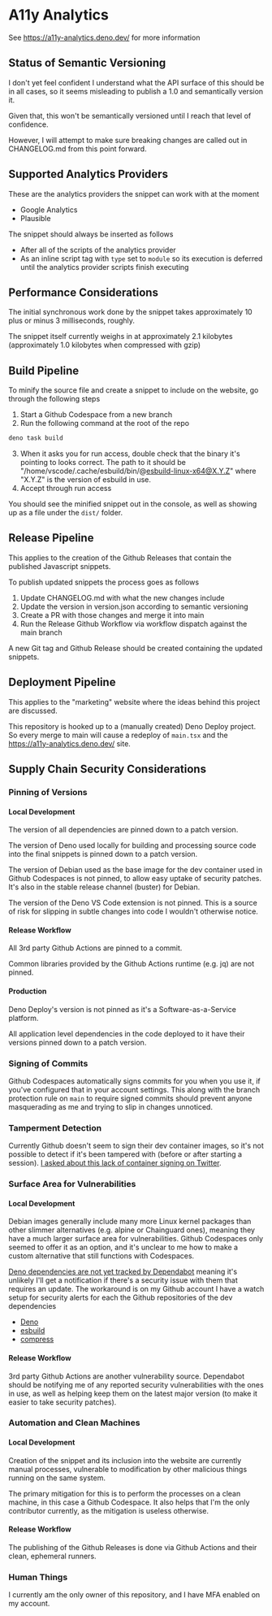 # A11y Analytics

See https://a11y-analytics.deno.dev/ for more information

## Status of Semantic Versioning

I don't yet feel confident I understand what the API surface of this should be in all cases, so it seems misleading to publish a 1.0 and semantically version it.

Given that, this won't be semantically versioned until I reach that level of confidence.

However, I will attempt to make sure breaking changes are called out in CHANGELOG.md from this point forward.

## Supported Analytics Providers

These are the analytics providers the snippet can work with at the moment

- Google Analytics
- Plausible

The snippet should always be inserted as follows

- After all of the scripts of the analytics provider
- As an inline script tag with `type` set to `module` so its execution is
  deferred until the analytics provider scripts finish executing

## Performance Considerations

The initial synchronous work done by the snippet takes approximately 10 plus or
minus 3 milliseconds, roughly.

The snippet itself currently weighs in at approximately 2.1 kilobytes
(approximately 1.0 kilobytes when compressed with gzip)

## Build Pipeline

To minify the source file and create a snippet to include on the website, go
through the following steps

1. Start a Github Codespace from a new branch
2. Run the following command at the root of the repo

```bash
deno task build
```

3. When it asks you for run access, double check that the binary it's pointing
   to looks correct. The path to it should be
   "/home/vscode/.cache/esbuild/bin/@esbuild-linux-x64@X.Y.Z" where "X.Y.Z" is
   the version of esbuild in use.
4. Accept through run access

You should see the minified snippet out in the console, as well as showing up as
a file under the `dist/` folder.

## Release Pipeline

This applies to the creation of the Github Releases that contain the published
Javascript snippets.

To publish updated snippets the process goes as follows

1. Update CHANGELOG.md with what the new changes include
2. Update the version in version.json according to semantic versioning
3. Create a PR with those changes and merge it into main
4. Run the Release Github Workflow via workflow dispatch against the main branch

A new Git tag and Github Release should be created containing the updated
snippets.

## Deployment Pipeline

This applies to the "marketing" website where the ideas behind this project are
discussed.

This repository is hooked up to a (manually created) Deno Deploy project. So
every merge to main will cause a redeploy of `main.tsx` and the
https://a11y-analytics.deno.dev/ site.

## Supply Chain Security Considerations

### Pinning of Versions

#### Local Development

The version of all dependencies are pinned down to a patch version.

The version of Deno used locally for building and processing source code into
the final snippets is pinned down to a patch version.

The version of Debian used as the base image for the dev container used in
Github Codespaces is not pinned, to allow easy uptake of security patches. It's
also in the stable release channel (buster) for Debian.

The version of the Deno VS Code extension is not pinned. This is a source of
risk for slipping in subtle changes into code I wouldn't otherwise notice.

#### Release Workflow

All 3rd party Github Actions are pinned to a commit.

Common libraries provided by the Github Actions runtime (e.g. jq) are not
pinned.

#### Production

Deno Deploy's version is not pinned as it's a Software-as-a-Service platform.

All application level dependencies in the code deployed to it have their
versions pinned down to a patch version.

### Signing of Commits

Github Codespaces automatically signs commits for you when you use it, if you've
configured that in your account settings. This along with the branch protection
rule on `main` to require signed commits should prevent anyone masquerading as
me and trying to slip in changes unnoticed.

### Tamperment Detection

Currently Github doesn't seem to sign their dev container images, so it's not
possible to detect if it's been tampered with (before or after starting a
session).
[I asked about this lack of container signing on Twitter](https://twitter.com/__grunet/status/1632395784942395393?s=20).

### Surface Area for Vulnerabilities

#### Local Development

Debian images generally include many more Linux kernel packages than other
slimmer alternatives (e.g. alpine or Chainguard ones), meaning they have a much
larger surface area for vulnerabilities. Github Codespaces only seemed to offer
it as an option, and it's unclear to me how to make a custom alternative that
still functions with Codespaces.

[Deno dependencies are not yet tracked by Dependabot](https://github.com/dependabot/dependabot-core/issues/2417)
meaning it's unlikely I'll get a notification if there's a security issue with
them that requires an update. The workaround is on my Github account I have a
watch setup for security alerts for each the Github repositories of the dev
dependencies

- [Deno](https://github.com/denoland/deno/security)
- [esbuild](https://github.com/evanw/esbuild/security)
- [compress](https://github.com/deno-library/compress/security)

#### Release Workflow

3rd party Github Actions are another vulnerability source. Dependabot should be
notifying me of any reported security vulnerabilities with the ones in use, as
well as helping keep them on the latest major version (to make it easier to take
security patches).

### Automation and Clean Machines

#### Local Development

Creation of the snippet and its inclusion into the website are currently manual
processes, vulnerable to modification by other malicious things running on the
same system.

The primary mitigation for this is to perform the processes on a clean machine,
in this case a Github Codespace. It also helps that I'm the only contributor
currently, as the mitigation is useless otherwise.

#### Release Workflow

The publishing of the Github Releases is done via Github Actions and their
clean, ephemeral runners.

### Human Things

I currently am the only owner of this repository, and I have MFA enabled on my
account.
